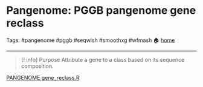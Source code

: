# Pangenome: PGGB pangenome gene reclass
Tags: #pangenome #pggb #seqwish #smoothxg #wfmash
🏠 [home](5.00_Pangenome_Index.md)
***
> [! info] Purpose
> Attribute a gene to a class based on its sequence composition.

[PANGENOME.gene_reclass.R](scripts/PANGENOME.gene_reclass.R)

